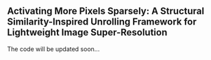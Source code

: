 ## Activating More Pixels Sparsely: A Structural Similarity-Inspired Unrolling Framework for Lightweight Image Super-Resolution

The code will be updated soon...